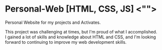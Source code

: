 # Personal-Web [HTML, CSS, JS] <"<Front-End>">
Personal Website for my projects and Activates.

This project was challenging at times, but I'm proud of what I accomplished.
I gained a lot of skills and knowledge about HTML and CSS,
and I'm looking forward to continuing to improve my web development skills.
